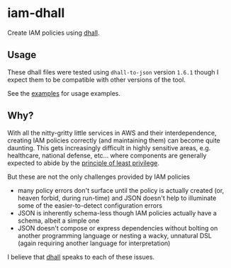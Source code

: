 # iam-dhall
Create IAM policies using [dhall][dhall].

## Usage

These dhall files were tested using `dhall-to-json` version `1.6.1` though I
expect them to be compatible with other versions of the tool.

See the [examples](./examples) for usage examples.

## Why?

With all the nitty-gritty little services in AWS and their interdependence,
creating IAM policies correctly (and maintaining them) can become quite
daunting. This gets increasingly difficult in highly sensitive areas, e.g.
healthcare, national defense, etc... where components are generally expected to
abide by the [principle of least privilege][polp].

But these are not the only challenges provided by IAM policies

 - many policy errors don't surface until the policy is actually created (or,
 heaven forbid, during run-time) and JSON doesn't help to illuminate some of the
 easier-to-detect configuration errors
 - JSON is inherently schema-less though IAM policies actually have a schema,
 albeit a simple one
 - JSON doesn't compose or express dependencies without bolting on another
 programming language or nesting a wacky, unnatural DSL (again requiring another
 language for interpretation)
 
I believe that [dhall][dhall] speaks to each of these issues.

  [dhall]: https://dhall-lang.org/
  [polp]: https://en.wikipedia.org/wiki/Principle_of_least_privilege
